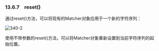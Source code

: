 ### 13.6.7　reset()

通过reset()方法，可以将现有的Matcher对象应用于一个新的字符序列：

![340-2](../Images/image03107.jpeg)

使用不带参数的reset()方法，可以将Matcher对象重新设置到当前字符序列的起始位置。